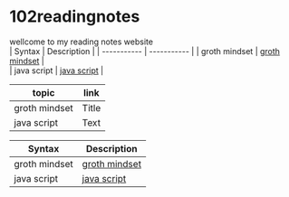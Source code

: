 # 102readingnotes  
wellcome to my reading notes website  
| Syntax      | Description |
| ----------- | ----------- |
| groth mindset | [groth mindset](https://ahmadhirthani.github.io/102readingnotes/crowthmindset) |  
| java script   | [java script](https://ahmadhirthani.github.io/102readingnotes/javascript)      |  

| topic      | link |
| ----------- | ----------- |
| groth mindset      | Title       |
| java script   | Text        |

| Syntax      | Description |
| ----------- | ----------- |
| groth mindset      | [groth mindset](https://ahmadhirthani.github.io/102readingnotes/crowthmindset)       |
| java script   | [java script](https://ahmadhirthani.github.io/102readingnotes/javascript)        |


